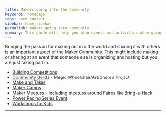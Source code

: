 ```yaml
---
title: Makers going into the Community
keywords: homepage
tags: need_content
sidebar: home_sidebar
permalink: makers_going_into_community
summary: This guide will help you plan events and activities when going into the community.
---
```


Bringing the passion for making out into the world and sharing it with others is an important aspect of the Maker Community. This might include making or sharing at an event that someone else is organizing and hosting but you are just taking part in.


* [Building Competitions](/makers_going_into_community/building_competitions)
* [Community Builds](/makers_going_into_community/community_builds) - Magic Wheelchair/Art/Shared Project
* [Make and Takes](/makers_going_into_community/make_and_takes)
* [Maker Camps](/makers_going_into_community/maker_camps)
* [Maker Meetups](/makers_going_into_community/maker_meetups) - including meetups around Faires like Bring-a-Hack
* [Power Racing Series Event](/makers_going_into_community/ppprs_event)
* [Workshops for Kids](/makers_going_into_community/workshops_for_kids)


---

<!-- Question: Do all of these have a supply list or physical things? -->